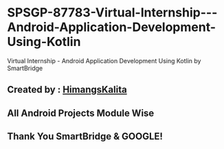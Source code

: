# SPSGP-87783-Virtual-Internship---Android-Application-Development-Using-Kotlin

Virtual Internship - Android Application Development Using Kotlin by SmartBridge

## Created by : [HimangsKalita](https://github.com/himangskalita)

## All Android Projects Module Wise

## Thank You SmartBridge & GOOGLE!
